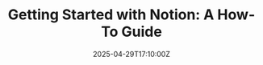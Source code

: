 ---
title: 'Getting Started with Notion: A How-To Guide'
linkTitle: 'Getting Started with Notion: A How-To Guide'
date: '2025-04-29T17:10:00Z'
weight: 1
description: A beginner's guide to Notion covering page creation, basic formatting,
  content organization, team collaboration, workspace customization, and advanced
  features to enhance productivity and teamwork.
draft: false
ref: getting-started-with-notion-a-how-to-guide
---